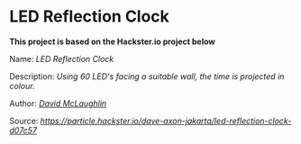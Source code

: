 # LED Reflection Clock
**This project is based on the Hackster.io project below**


Name: *LED Reflection Clock*

Description: *Using 60 LED's facing a suitable wall, the time is projected in colour.*

Author: [*David McLaughlin*](https://particle.hackster.io/user77403)

Source: *https://particle.hackster.io/dave-axon-jakarta/led-reflection-clock-d07c57*
